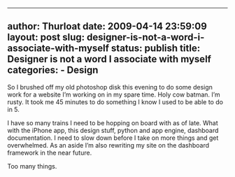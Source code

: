 --------------------------------------------------------------------------------
author: Thurloat
date: 2009-04-14 23:59:09
layout: post
slug: designer-is-not-a-word-i-associate-with-myself
status: publish
title: Designer is not a word I associate with myself
categories:
    - Design
--------------------------------------------------------------------------------

So I brushed off my old photoshop disk this evening to do some design
work for a website I’m working on in my spare time. Holy cow batman. I’m
rusty. It took me 45 minutes to do something I know I used to be able to
do in 5.

I have so many trains I need to be hopping on board with as of late.
What with the iPhone app, this design stuff, python and app engine,
dashboard documentation. I need to slow down before I take on more
things and get overwhelmed. As an aside I’m also rewriting my site on
the dashboard framework in the near future.

Too many things.
